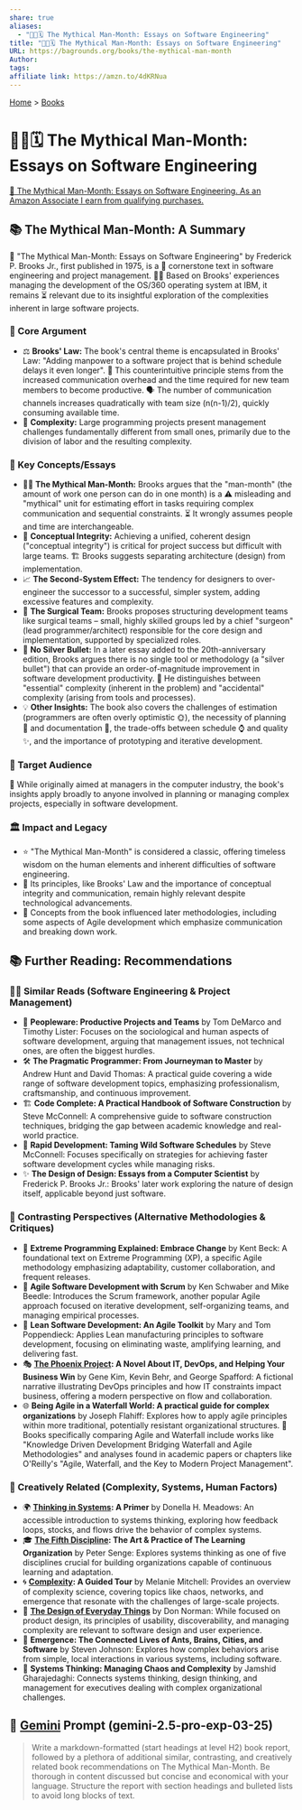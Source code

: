 ```yaml
---
share: true
aliases:
  - "🦄👤🗓️ The Mythical Man-Month: Essays on Software Engineering"
title: "🦄👤🗓️ The Mythical Man-Month: Essays on Software Engineering"
URL: https://bagrounds.org/books/the-mythical-man-month
Author: 
tags: 
affiliate link: https://amzn.to/4dKRNua
---
```

[Home](../index.md) > [Books](./index.md)  
# 🦄👤🗓️ The Mythical Man-Month: Essays on Software Engineering  
[🛒 The Mythical Man-Month: Essays on Software Engineering. As an Amazon Associate I earn from qualifying purchases.](https://amzn.to/4dKRNua)  
  
## 📚 The Mythical Man-Month: A Summary  
  
📖 "The Mythical Man-Month: Essays on Software Engineering" by Frederick P. Brooks Jr., first published in 1975, is a 🧱 cornerstone text in software engineering and project management. 👨‍💻 Based on Brooks' experiences managing the development of the OS/360 operating system at IBM, it remains ⏳ relevant due to its insightful exploration of the complexities inherent in large software projects.  
  
### 🎯 Core Argument  
  
* ⚖️ **Brooks' Law:** The book's central theme is encapsulated in Brooks' Law: "Adding manpower to a software project that is behind schedule delays it even longer". 🤯 This counterintuitive principle stems from the increased communication overhead and the time required for new team members to become productive. 🗣️ The number of communication channels increases quadratically with team size (n(n-1)/2), quickly consuming available time.  
* 🧩 **Complexity:** Large programming projects present management challenges fundamentally different from small ones, primarily due to the division of labor and the resulting complexity.  
  
### 📝 Key Concepts/Essays  
  
* 👨‍💻 **The Mythical Man-Month:** Brooks argues that the "man-month" (the amount of work one person can do in one month) is a ⚠️ misleading and "mythical" unit for estimating effort in tasks requiring complex communication and sequential constraints. ⏳ It wrongly assumes people and time are interchangeable.  
* 🤝 **Conceptual Integrity:** Achieving a unified, coherent design ("conceptual integrity") is critical for project success but difficult with large teams. 🏗️ Brooks suggests separating architecture (design) from implementation.  
* 📈 **The Second-System Effect:** The tendency for designers to over-engineer the successor to a successful, simpler system, adding excessive features and complexity.  
* 🏥 **The Surgical Team:** Brooks proposes structuring development teams like surgical teams – small, highly skilled groups led by a chief "surgeon" (lead programmer/architect) responsible for the core design and implementation, supported by specialized roles.  
* 🚫 **No Silver Bullet:** In a later essay added to the 20th-anniversary edition, Brooks argues there is no single tool or methodology (a "silver bullet") that can provide an order-of-magnitude improvement in software development productivity. 💊 He distinguishes between "essential" complexity (inherent in the problem) and "accidental" complexity (arising from tools and processes).  
* 💡 **Other Insights:** The book also covers the challenges of estimation (programmers are often overly optimistic 🌞), the necessity of planning 📅 and documentation 📄, the trade-offs between schedule ⌚ and quality ✨, and the importance of prototyping and iterative development.  
  
### 👥 Target Audience  
  
🎯 While originally aimed at managers in the computer industry, the book's insights apply broadly to anyone involved in planning or managing complex projects, especially in software development.  
  
### 🏛️ Impact and Legacy  
  
* ⭐ "The Mythical Man-Month" is considered a classic, offering timeless wisdom on the human elements and inherent difficulties of software engineering.  
* 🔑 Its principles, like Brooks' Law and the importance of conceptual integrity and communication, remain highly relevant despite technological advancements.  
* 🌱 Concepts from the book influenced later methodologies, including some aspects of Agile development which emphasize communication and breaking down work.  
  
## 📚 Further Reading: Recommendations  
### 👨‍💻 Similar Reads (Software Engineering & Project Management)  
  
* 🤝 **Peopleware: Productive Projects and Teams** by Tom DeMarco and Timothy Lister: Focuses on the sociological and human aspects of software development, arguing that management issues, not technical ones, are often the biggest hurdles.  
* 🛠️ **The Pragmatic Programmer: From Journeyman to Master** by Andrew Hunt and David Thomas: A practical guide covering a wide range of software development topics, emphasizing professionalism, craftsmanship, and continuous improvement.  
* 🏗️ **Code Complete: A Practical Handbook of Software Construction** by Steve McConnell: A comprehensive guide to software construction techniques, bridging the gap between academic knowledge and real-world practice.  
* 🚀 **Rapid Development: Taming Wild Software Schedules** by Steve McConnell: Focuses specifically on strategies for achieving faster software development cycles while managing risks.  
* ✨ **The Design of Design: Essays from a Computer Scientist** by Frederick P. Brooks Jr.: Brooks' later work exploring the nature of design itself, applicable beyond just software.  
  
### 🔄 Contrasting Perspectives (Alternative Methodologies & Critiques)  
  
* 🌱 **Extreme Programming Explained: Embrace Change** by Kent Beck: A foundational text on Extreme Programming (XP), a specific Agile methodology emphasizing adaptability, customer collaboration, and frequent releases.  
* 🏃 **Agile Software Development with Scrum** by Ken Schwaber and Mike Beedle: Introduces the Scrum framework, another popular Agile approach focused on iterative development, self-organizing teams, and managing empirical processes.  
* 🍃 **Lean Software Development: An Agile Toolkit** by Mary and Tom Poppendieck: Applies Lean manufacturing principles to software development, focusing on eliminating waste, amplifying learning, and delivering fast.  
* 🎭 **[The Phoenix Project](./the-phoenix-project.md): A Novel About IT, DevOps, and Helping Your Business Win** by Gene Kim, Kevin Behr, and George Spafford: A fictional narrative illustrating DevOps principles and how IT constraints impact business, offering a modern perspective on flow and collaboration.  
* 🌐 **Being Agile in a Waterfall World: A practical guide for complex organizations** by Joseph Flahiff: Explores how to apply agile principles within more traditional, potentially resistant organizational structures. 🌊 Books specifically comparing Agile and Waterfall include works like "Knowledge Driven Development Bridging Waterfall and Agile Methodologies" and analyses found in academic papers or chapters like O'Reilly's "Agile, Waterfall, and the Key to Modern Project Management".  
  
### 🧠 Creatively Related (Complexity, Systems, Human Factors)  
  
* 🌍 **[Thinking in Systems](./thinking-in-systems.md): A Primer** by Donella H. Meadows: An accessible introduction to systems thinking, exploring how feedback loops, stocks, and flows drive the behavior of complex systems.  
* 🎓 **[The Fifth Discipline](./the-fifth-discipline.md): The Art & Practice of The Learning Organization** by Peter Senge: Explores systems thinking as one of five disciplines crucial for building organizations capable of continuous learning and adaptation.  
* 🌀 **[Complexity](./complexity.md): A Guided Tour** by Melanie Mitchell: Provides an overview of complexity science, covering topics like chaos, networks, and emergence that resonate with the challenges of large-scale projects.  
* 📱 **[The Design of Everyday Things](./the-design-of-everyday-things.md)** by Don Norman: While focused on product design, its principles of usability, discoverability, and managing complexity are relevant to software design and user experience.  
* 🐜 **Emergence: The Connected Lives of Ants, Brains, Cities, and Software** by Steven Johnson: Explores how complex behaviors arise from simple, local interactions in various systems, including software.  
* 🤝 **Systems Thinking: Managing Chaos and Complexity** by Jamshid Gharajedaghi: Connects systems thinking, design thinking, and management for executives dealing with complex organizational challenges.  
  
## 💬 [Gemini](../software/gemini.md) Prompt (gemini-2.5-pro-exp-03-25)  
> Write a markdown-formatted (start headings at level H2) book report, followed by a plethora of additional similar, contrasting, and creatively related book recommendations on The Mythical Man-Month. Be thorough in content discussed but concise and economical with your language. Structure the report with section headings and bulleted lists to avoid long blocks of text.